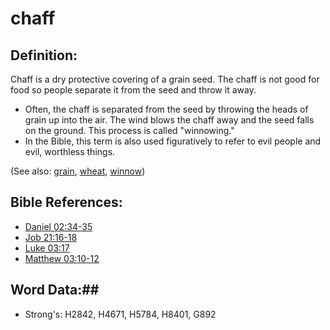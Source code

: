 # chaff #

## Definition: ##

Chaff is a dry protective covering of a grain seed. The chaff is not good for food so people separate it from the seed and throw it away.

* Often, the chaff is separated from the seed by throwing the heads of grain up into the air. The wind blows the chaff away and the seed falls on the ground. This process is called "winnowing."
* In the Bible, this term is also used figuratively to refer to evil people and evil, worthless things.

(See also: [grain](grain.md), [wheat](wheat.md), [winnow](winnow.md))

## Bible References: ##

* [Daniel 02:34-35](rc://en/tn/help/dan/02/34)
* [Job 21:16-18](rc://en/tn/help/job/21/16)
* [Luke 03:17](rc://en/tn/help/luk/03/17)
* [Matthew 03:10-12](rc://en/tn/help/mat/03/10)

## Word Data:##

* Strong's: H2842, H4671, H5784, H8401, G892
